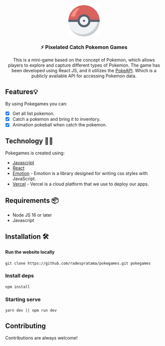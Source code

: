 <div align="center">
  <img align="center" width="100" src="https://raw.githubusercontent.com/wahidrizka/pixelated-catch-pokemon/main/public/pokemon-games.png?raw=true" />
  <h3 align="center">⚡ Pixelated Catch Pokemon Games</h3>
  <p>This is a mini-game based on the concept of Pokemon, which allows players to explore and capture different types of Pokemon. The game has been developed using React JS, and it utilizes the <a href="https://pokeapi.co">PokeAPI</a>. Which is a publicly available API for accessing Pokemon data.</p>
</div>

## Features💡

By using Pokegames you can:

- [x] Get all list pokemon.
- [x] Catch a pokemon and bring it to inventory.
- [x] Animation pokeball when catch the pokemon.

## Technology 👨‍💻

Pokegames is created using:

- [Javascript](https://www.javascript.com/)
- [React](https://reactjs.org)
- [Emotion](https://emotion.sh/docs/introduction) - Emotion is a library designed for writing css styles with JavaScript.
- [Vercel](https://vercel.com/) - Vercel is a cloud platform that we use to deploy our apps.

## Requirements 📦

- Node JS 16 or later
- Javascript

## Installation 🛠️

#### Run the website locally

```
git clone https://github.com/radespratama/pokegames.git pokegames
```

### Install deps

```
npm install
```

### Starting serve

```
yarn dev || npm run dev
```

## Contributing

Contributions are always welcome!
